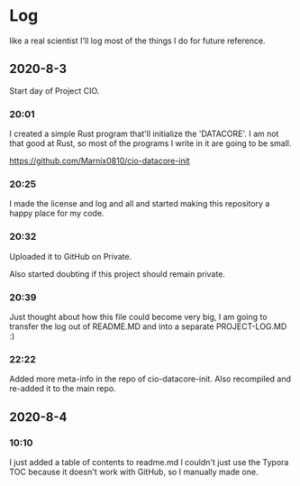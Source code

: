 # Log

like a real scientist I'll log most of the things I do for future reference.

## 2020-8-3

Start day of Project CIO.

### 20:01

I created a simple Rust program that'll initialize the 'DATACORE'. I am not that good at Rust, so most of the programs I write in it are going to be small.

https://github.com/Marnix0810/cio-datacore-init

### 20:25

I made the license and log and all and started making this repository a happy place for my code.

### 20:32

Uploaded it to GitHub on Private.

Also started doubting  if this project should remain private.

### 20:39

Just thought about how this file could become very big, I am going to transfer the log out of README.MD and into a separate PROJECT-LOG.MD :)

### 22:22

Added more meta-info in the repo of cio-datacore-init. Also recompiled and re-added it to the main repo.

## 2020-8-4
### 10:10
I just added a table of contents to readme.md I couldn't just use the Typora TOC because it doesn't work with GitHub, so I manually made one.
